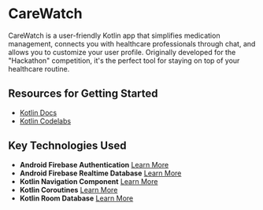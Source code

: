 # CareWatch

CareWatch is a user-friendly Kotlin app that simplifies medication management, connects you with healthcare professionals through chat, and allows you to customize your user profile. Originally developed for the "Hackathon" competition, it's the perfect tool for staying on top of your healthcare routine.

## Resources for Getting Started 

- [Kotlin Docs](https://kotlinlang.org/docs/tutorials/getting-started.html)
- [Kotlin Codelabs](https://codelabs.developers.google.com/android-kotlin-fundamentals/)

## Key Technologies Used

- **Android Firebase Authentication** [Learn More](https://firebase.google.com/docs/auth/android/start)
- **Android Firebase Realtime Database** [Learn More](https://firebase.google.com/docs/database/android/read-and-write)
- **Kotlin Navigation Component** [Learn More](https://developer.android.com/guide/navigation/navigation-getting-started)
- **Kotlin Coroutines** [Learn More](https://kotlinlang.org/docs/reference/coroutines-overview.html)
- **Kotlin Room Database** [Learn More](https://developer.android.com/training/data-storage/room)
